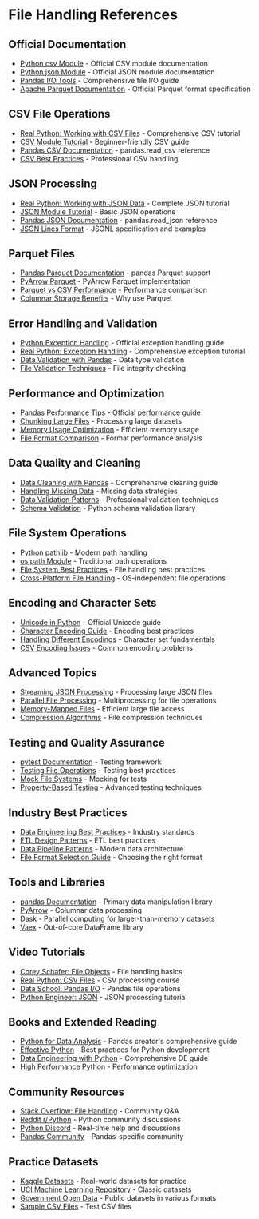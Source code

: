 # File Handling References

## Official Documentation
- [Python csv Module](https://docs.python.org/3/library/csv.html) - Official CSV module documentation
- [Python json Module](https://docs.python.org/3/library/json.html) - Official JSON module documentation
- [Pandas I/O Tools](https://pandas.pydata.org/docs/user_guide/io.html) - Comprehensive file I/O guide
- [Apache Parquet Documentation](https://parquet.apache.org/docs/) - Official Parquet format specification

## CSV File Operations
- [Real Python: Working with CSV Files](https://realpython.com/python-csv/) - Comprehensive CSV tutorial
- [CSV Module Tutorial](https://www.programiz.com/python-programming/csv) - Beginner-friendly CSV guide
- [Pandas CSV Documentation](https://pandas.pydata.org/docs/reference/api/pandas.read_csv.html) - pandas.read_csv reference
- [CSV Best Practices](https://www.oreilly.com/library/view/effective-python/9780134853987/) - Professional CSV handling

## JSON Processing
- [Real Python: Working with JSON Data](https://realpython.com/python-json/) - Complete JSON tutorial
- [JSON Module Tutorial](https://www.w3schools.com/python/python_json.asp) - Basic JSON operations
- [Pandas JSON Documentation](https://pandas.pydata.org/docs/reference/api/pandas.read_json.html) - pandas.read_json reference
- [JSON Lines Format](http://jsonlines.org/) - JSONL specification and examples

## Parquet Files
- [Pandas Parquet Documentation](https://pandas.pydata.org/docs/reference/api/pandas.DataFrame.to_parquet.html) - pandas Parquet support
- [PyArrow Parquet](https://arrow.apache.org/docs/python/parquet.html) - PyArrow Parquet implementation
- [Parquet vs CSV Performance](https://towardsdatascience.com/csv-files-for-storage-no-thanks-theres-a-better-option-72c78a414d1d) - Performance comparison
- [Columnar Storage Benefits](https://blog.cloudera.com/blog/2013/03/introducing-parquet-columnar-storage-for-apache-hadoop/) - Why use Parquet

## Error Handling and Validation
- [Python Exception Handling](https://docs.python.org/3/tutorial/errors.html) - Official exception handling guide
- [Real Python: Exception Handling](https://realpython.com/python-exceptions/) - Comprehensive exception tutorial
- [Data Validation with Pandas](https://pandas.pydata.org/docs/reference/api/pandas.DataFrame.dtypes.html) - Data type validation
- [File Validation Techniques](https://www.geeksforgeeks.org/file-handling-python/) - File integrity checking

## Performance and Optimization
- [Pandas Performance Tips](https://pandas.pydata.org/docs/user_guide/enhancingperf.html) - Official performance guide
- [Chunking Large Files](https://pandas.pydata.org/docs/user_guide/io.html#iterating-through-files-chunk-by-chunk) - Processing large datasets
- [Memory Usage Optimization](https://www.dataquest.io/blog/pandas-big-data/) - Efficient memory usage
- [File Format Comparison](https://towardsdatascience.com/the-best-format-to-save-pandas-data-414dca023e0d) - Format performance analysis

## Data Quality and Cleaning
- [Data Cleaning with Pandas](https://realpython.com/python-data-cleaning-numpy-pandas/) - Comprehensive cleaning guide
- [Handling Missing Data](https://pandas.pydata.org/docs/user_guide/missing_data.html) - Missing data strategies
- [Data Validation Patterns](https://www.oreilly.com/library/view/python-for-data/9781491957653/) - Professional validation techniques
- [Schema Validation](https://github.com/keleshev/schema) - Python schema validation library

## File System Operations
- [Python pathlib](https://docs.python.org/3/library/pathlib.html) - Modern path handling
- [os.path Module](https://docs.python.org/3/library/os.path.html) - Traditional path operations
- [File System Best Practices](https://realpython.com/working-with-files-in-python/) - File handling best practices
- [Cross-Platform File Handling](https://docs.python.org/3/library/os.html) - OS-independent file operations

## Encoding and Character Sets
- [Unicode in Python](https://docs.python.org/3/howto/unicode.html) - Official Unicode guide
- [Character Encoding Guide](https://realpython.com/python-encodings-guide/) - Encoding best practices
- [Handling Different Encodings](https://www.joelonsoftware.com/2003/10/08/the-absolute-minimum-every-software-developer-absolutely-positively-must-know-about-unicode-and-character-sets-no-excuses/) - Character set fundamentals
- [CSV Encoding Issues](https://stackoverflow.com/questions/17912307/u-ufeff-in-python-string) - Common encoding problems

## Advanced Topics
- [Streaming JSON Processing](https://pypi.org/project/ijson/) - Processing large JSON files
- [Parallel File Processing](https://docs.python.org/3/library/multiprocessing.html) - Multiprocessing for file operations
- [Memory-Mapped Files](https://docs.python.org/3/library/mmap.html) - Efficient large file access
- [Compression Algorithms](https://docs.python.org/3/library/gzip.html) - File compression techniques

## Testing and Quality Assurance
- [pytest Documentation](https://docs.pytest.org/) - Testing framework
- [Testing File Operations](https://realpython.com/python-testing/) - Testing best practices
- [Mock File Systems](https://docs.python.org/3/library/unittest.mock.html) - Mocking for tests
- [Property-Based Testing](https://hypothesis.readthedocs.io/) - Advanced testing techniques

## Industry Best Practices
- [Data Engineering Best Practices](https://www.oreilly.com/library/view/designing-data-intensive-applications/9781491903063/) - Industry standards
- [ETL Design Patterns](https://www.kimballgroup.com/data-warehouse-business-intelligence-resources/kimball-techniques/dimensional-modeling-techniques/) - ETL best practices
- [Data Pipeline Patterns](https://martinfowler.com/articles/data-monolith-to-mesh.html) - Modern data architecture
- [File Format Selection Guide](https://blog.openbridge.com/how-to-be-a-hero-with-powerful-parquet-google-and-amazon-f2ae0f35ee04) - Choosing the right format

## Tools and Libraries
- [pandas Documentation](https://pandas.pydata.org/docs/) - Primary data manipulation library
- [PyArrow](https://arrow.apache.org/docs/python/) - Columnar data processing
- [Dask](https://docs.dask.org/) - Parallel computing for larger-than-memory datasets
- [Vaex](https://vaex.io/) - Out-of-core DataFrame library

## Video Tutorials
- [Corey Schafer: File Objects](https://www.youtube.com/watch?v=Uh2ebFW8OYM) - File handling basics
- [Real Python: CSV Files](https://realpython.com/courses/working-csv-files-python/) - CSV processing course
- [Data School: Pandas I/O](https://www.youtube.com/watch?v=hl-TGI4550M) - Pandas file operations
- [Python Engineer: JSON](https://www.youtube.com/watch?v=9N6a-VLBa2I) - JSON processing tutorial

## Books and Extended Reading
- [Python for Data Analysis](https://wesmckinney.com/book/) - Pandas creator's comprehensive guide
- [Effective Python](https://effectivepython.com/) - Best practices for Python development
- [Data Engineering with Python](https://www.packtpub.com/product/data-engineering-with-python/9781839214189) - Comprehensive DE guide
- [High Performance Python](https://www.oreilly.com/library/view/high-performance-python/9781492055013/) - Performance optimization

## Community Resources
- [Stack Overflow: File Handling](https://stackoverflow.com/questions/tagged/file-io+python) - Community Q&A
- [Reddit r/Python](https://www.reddit.com/r/Python/) - Python community discussions
- [Python Discord](https://pythondiscord.com/) - Real-time help and discussions
- [Pandas Community](https://pandas.pydata.org/community.html) - Pandas-specific community

## Practice Datasets
- [Kaggle Datasets](https://www.kaggle.com/datasets) - Real-world datasets for practice
- [UCI Machine Learning Repository](https://archive.ics.uci.edu/ml/index.php) - Classic datasets
- [Government Open Data](https://www.data.gov/) - Public datasets in various formats
- [Sample CSV Files](https://people.sc.fsu.edu/~jburkardt/data/csv/csv.html) - Test CSV files